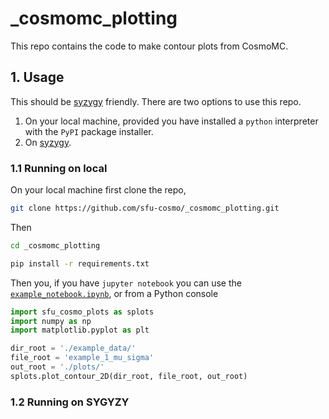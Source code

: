 _cosmomc_plotting
====================
This repo contains the code to make contour plots from CosmoMC.

## 1. Usage
This should be [syzygy](https://sfu.syzygy.ca) friendly. There are two options to use this repo.

1. On your local machine, provided you have installed a `python` interpreter with the `PyPI` package installer. 
2. On [syzygy](https://sfu.syzygy.ca).

### 1.1 Running on local
On your local machine first clone the repo, 
```bash
git clone https://github.com/sfu-cosmo/_cosmomc_plotting.git
```

Then 
```bash
cd _cosmomc_plotting

pip install -r requirements.txt
```

Then you, if you have `jupyter notebook` you can use the [`example_notebook.ipynb`](./example_notebook.ipynb), or from a Python console
```python
import sfu_cosmo_plots as splots
import numpy as np
import matplotlib.pyplot as plt

dir_root = './example_data/'
file_root = 'example_1_mu_sigma'
out_root = './plots/'
splots.plot_contour_2D(dir_root, file_root, out_root)
```
### 1.2 Running on SYGYZY
